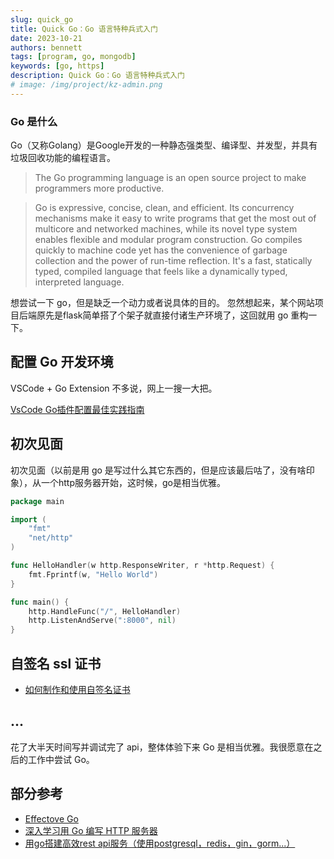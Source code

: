 ```yaml
---
slug: quick_go
title: Quick Go：Go 语言特种兵式入门
date: 2023-10-21
authors: bennett
tags: [program, go, mongodb]
keywords: [go, https]
description: Quick Go：Go 语言特种兵式入门
# image: /img/project/kz-admin.png
---
```

<!-- truncate -->



### Go 是什么
Go（又称Golang）是Google开发的一种静态强类型、编译型、并发型，并具有垃圾回收功能的编程语言。

> The Go programming language is an open source project to make programmers more productive.

> Go is expressive, concise, clean, and efficient. Its concurrency mechanisms make it easy to write programs that get the most out of multicore and networked machines, while its novel type system enables flexible and modular program construction. Go compiles quickly to machine code yet has the convenience of garbage collection and the power of run-time reflection. It's a fast, statically typed, compiled language that feels like a dynamically typed, interpreted language.


想尝试一下 go，但是缺乏一个动力或者说具体的目的。
忽然想起来，某个网站项目后端原先是flask简单搭了个架子就直接付诸生产环境了，这回就用 go 重构一下。

## 配置 Go 开发环境
VSCode + Go Extension 不多说，网上一搜一大把。

[VsCode Go插件配置最佳实践指南](https://zhuanlan.zhihu.com/p/320343679)

## 初次见面
初次见面（以前是用 go 是写过什么其它东西的，但是应该最后咕了，没有啥印象），从一个http服务器开始，这时候，go是相当优雅。

```go
package main

import (
	"fmt"
	"net/http"
)

func HelloHandler(w http.ResponseWriter, r *http.Request) {
	fmt.Fprintf(w, "Hello World")
}

func main() {
	http.HandleFunc("/", HelloHandler)
	http.ListenAndServe(":8000", nil)
}
```

## 自签名 ssl 证书
- [如何制作和使用自签名证书](https://zhuanlan.zhihu.com/p/349646806)

## ...
花了大半天时间写并调试完了 api，整体体验下来 Go 是相当优雅。我很愿意在之后的工作中尝试 Go。

## 部分参考
- [Effectove Go](https://golang.google.cn/doc/effective_go)
- [深入学习用 Go 编写 HTTP 服务器](https://blog.csdn.net/kevin_tech/article/details/104100835)
- [用go搭建高效rest api服务（使用postgresql，redis，gin，gorm...）](https://zhuanlan.zhihu.com/p/299585136)
